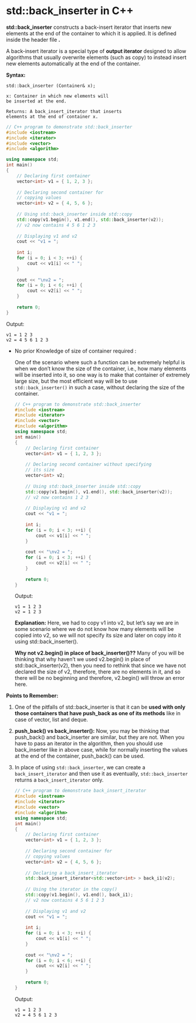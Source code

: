 # std::back_inserter in C++

**std::back_inserter** constructs a back-insert iterator that inserts new elements at the end of the container to which it is applied. It is defined inside the header file **.**

A back-insert iterator is a special type of **output iterator** designed to allow algorithms that usually overwrite elements (such as copy) to instead insert new elements automatically at the end of the container.

**Syntax:**

```
std::back_inserter (Container& x);

x: Container in which new elements will 
be inserted at the end.

Returns: A back_insert_iterator that inserts 
elements at the end of container x.
```



```c++
// C++ program to demonstrate std::back_inserter 
#include <iostream> 
#include <iterator> 
#include <vector> 
#include <algorithm> 

using namespace std; 
int main() 
{ 
    // Declaring first container 
    vector<int> v1 = { 1, 2, 3 }; 
  
    // Declaring second container for 
    // copying values 
    vector<int> v2 = { 4, 5, 6 }; 
  
    // Using std::back_inserter inside std::copy 
    std::copy(v1.begin(), v1.end(), std::back_inserter(v2)); 
    // v2 now contains 4 5 6 1 2 3 
  
    // Displaying v1 and v2 
    cout << "v1 = "; 
  
    int i; 
    for (i = 0; i < 3; ++i) { 
        cout << v1[i] << " "; 
    } 
  
    cout << "\nv2 = "; 
    for (i = 0; i < 6; ++i) { 
        cout << v2[i] << " "; 
    } 
  
    return 0; 
} 
```

Output:

```
v1 = 1 2 3
v2 = 4 5 6 1 2 3
```

- No prior Knowledge of size of container required : 

  One of the scenario where such a function can be extremely helpful is when we don’t know the size of the container, i.e., how many elements will be inserted into it, so one way is to make that container of extremely large size, but the most efficient way will be to use `std::back_inserter()` in such a case, without declaring the size of the container.

  

  ```c++
  // C++ program to demonstrate std::back_inserter 
  #include <iostream> 
  #include <iterator> 
  #include <vector> 
  #include <algorithm> 
  using namespace std; 
  int main() 
  { 
      // Declaring first container 
      vector<int> v1 = { 1, 2, 3 }; 
    
      // Declaring second container without specifying 
      // its size 
      vector<int> v2; 
    
      // Using std::back_inserter inside std::copy 
      std::copy(v1.begin(), v1.end(), std::back_inserter(v2)); 
      // v2 now contains 1 2 3 
    
      // Displaying v1 and v2 
      cout << "v1 = "; 
    
      int i; 
      for (i = 0; i < 3; ++i) { 
          cout << v1[i] << " "; 
      } 
    
      cout << "\nv2 = "; 
      for (i = 0; i < 3; ++i) { 
          cout << v2[i] << " "; 
      } 
    
      return 0; 
  } 
  ```

  Output:

  ```
  v1 = 1 2 3
  v2 = 1 2 3
  ```

  **Explanation:** Here, we had to copy v1 into v2, but let’s say we are in some scenario where we do not know how many elements will be copied into v2, so we will not specify its size and later on copy into it using std::back_inserter().

  **Why not v2.begin() in place of back_inserter()??** Many of you will be thinking that why haven’t we used v2.begin() in place of std::back_inserter(v2), then you need to rethink that since we have not declared the size of v2, therefore, there are no elements in it, and so there will be no beginning and therefore, v2.begin() will throw an error here.

**Points to Remember:**

1. One of the pitfalls of std::back_inserter is that it can be **used with only those containers that have push_back as one of its methods** like in case of vector, list and deque.

2. **push_back() vs back_inserter():** Now, you may be thinking that push_back() and back_inserter are similar, but they are not. When you have to pass an iterator in the algorithm, then you should use back_inserter like in above case, while for normally inserting the values at the end of the container, push_back() can be used.

3. In place of using `std::back_inserter`, we can create a `back_insert_iterator` and then use it as eventually, `std::back_inserter` returns a `back_insert_iterator` only.

   

   ```c++
   // C++ program to demonstrate back_insert_iterator 
   #include <iostream> 
   #include <iterator> 
   #include <vector> 
   #include <algorithm> 
   using namespace std; 
   int main() 
   { 
       // Declaring first container 
       vector<int> v1 = { 1, 2, 3 }; 
     
       // Declaring second container for 
       // copying values 
       vector<int> v2 = { 4, 5, 6 }; 
     
       // Declaring a back_insert_iterator 
       std::back_insert_iterator<std::vector<int> > back_i1(v2); 
     
       // Using the iterator in the copy() 
       std::copy(v1.begin(), v1.end(), back_i1); 
       // v2 now contains 4 5 6 1 2 3 
     
       // Displaying v1 and v2 
       cout << "v1 = "; 
     
       int i; 
       for (i = 0; i < 3; ++i) { 
           cout << v1[i] << " "; 
       } 
     
       cout << "\nv2 = "; 
       for (i = 0; i < 6; ++i) { 
           cout << v2[i] << " "; 
       } 
     
       return 0; 
   } 
   ```

   Output:

   ```
   v1 = 1 2 3
   v2 = 4 5 6 1 2 3
   ```